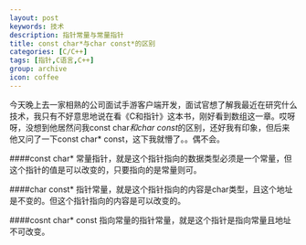 ```yaml
---
layout: post
keywords: 技术
description: 指针常量与常量指针
title: const char*与char const*的区别
categories: [C/C++]
tags: [指针,C语言,C++]
group: archive
icon: coffee
---
```

今天晚上去一家相熟的公司面试手游客户端开发，面试官想了解我最近在研究什么技术，我只有不好意思地说在看《C和指针》这本书，刚好看到数组这一章。哎呀呀，没想到他居然问我const char*和char const*的区别，还好我有印象，但后来他又问了一下const char* const，这下我就懵了。。偶不会。

####const char*
常量指针，就是这个指针指向的数据类型必须是一个常量，但这个指针的值是可以改变的，只要指向的是常量则可。

####char const*
指针常量，就是这个指针指向的内容是char类型，且这个地址是不变的。但这个指针指向的内容是可以改变的。

####cosnt char* const
指向常量的指针常量，就是这个指针是指向常量且地址不可改变。